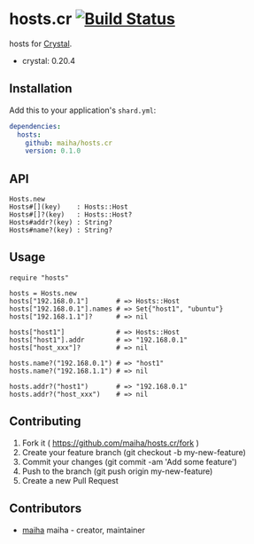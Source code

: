 # hosts.cr [![Build Status](https://travis-ci.org/maiha/hosts.cr.svg?branch=master)](https://travis-ci.org/maiha/hosts.cr)

hosts for [Crystal](http://crystal-lang.org/).

- crystal: 0.20.4

## Installation

Add this to your application's `shard.yml`:

```yaml
dependencies:
  hosts:
    github: maiha/hosts.cr
    version: 0.1.0
```

## API

```
Hosts.new
Hosts#[](key)    : Hosts::Host
Hosts#[]?(key)   : Hosts::Host?
Hosts#addr?(key) : String?
Hosts#name?(key) : String?
```

## Usage

```crystal
require "hosts"

hosts = Hosts.new
hosts["192.168.0.1"]       # => Hosts::Host
hosts["192.168.0.1"].names # => Set{"host1", "ubuntu"}
hosts["192.168.1.1"]?      # => nil

hosts["host1"]             # => Hosts::Host
hosts["host1"].addr        # => "192.168.0.1"
hosts["host_xxx"]?         # => nil

hosts.name?("192.168.0.1") # => "host1"
hosts.name?("192.168.1.1") # => nil

hosts.addr?("host1")       # => "192.168.0.1"
hosts.addr?("host_xxx")    # => nil
```

## Contributing

1. Fork it ( https://github.com/maiha/hosts.cr/fork )
2. Create your feature branch (git checkout -b my-new-feature)
3. Commit your changes (git commit -am 'Add some feature')
4. Push to the branch (git push origin my-new-feature)
5. Create a new Pull Request

## Contributors

- [maiha](https://github.com/maiha) maiha - creator, maintainer
